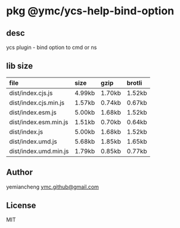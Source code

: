 # pkg @ymc/ycs-help-bind-option

## desc
ycs plugin - bind option to cmd or ns

## lib size  
file | size | gzip | brotli
:---- | :---- | :---- | :----
dist/index.cjs.js | 4.99kb | 1.70kb | 1.52kb
dist/index.cjs.min.js | 1.57kb | 0.74kb | 0.67kb
dist/index.esm.js | 5.00kb | 1.68kb | 1.52kb
dist/index.esm.min.js | 1.51kb | 0.70kb | 0.64kb
dist/index.js | 5.00kb | 1.68kb | 1.52kb
dist/index.umd.js | 5.68kb | 1.85kb | 1.65kb
dist/index.umd.min.js | 1.79kb | 0.85kb | 0.77kb

## Author
yemiancheng <ymc.github@gmail.com>

## License
MIT